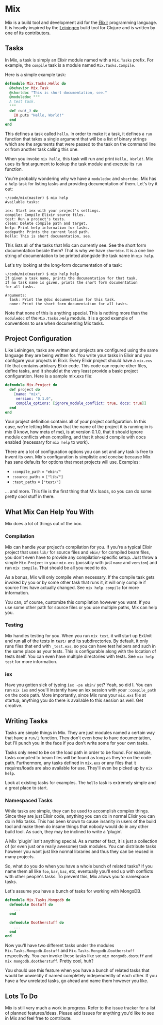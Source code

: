 # Mix

Mix is a build tool and development aid for the
[Elixir](http://elixir-lang.org) programming language. It is heavily
inspired by the [Leiningen](https://github.com/technomancy/leiningen)
build tool for Clojure and is written by one of its contributors.

## Tasks

In Mix, a task is simply an Elixir module named with a `Mix.Tasks`
prefix. For example, the `compile` task is a module named
`Mix.Tasks.Compile`.

Here is a simple example task:

```elixir
defmodule Mix.Tasks.Hello do
  @behavior Mix.Task
  @shortdoc "This is short documentation, see."
  @moduledoc """
  A test task.
  """
  def run(_) do
    IO.puts "Hello, World!"
  end
end
```

This defines a task called `hello`. In order to make it a task, it
defines a `run` function that takes a single argument that will be a
list of binary strings which are the arguments that were passed to the
task on the command line or from another task calling this one.

When you invoke `mix hello`, this task will run and print `Hello,
World!`. Mix uses its first argument to lookup the task module and
execute its `run` function.

You're probably wondering why we have a `moduledoc` and `shortdoc`. Mix
has a `help` task for listing tasks and providing documentation of them.
Let's try it out:

```
~/code/mix(master) $ mix help
Available tasks:

iex: Start iex with your project's settings.
compile: Compile Elixir source files.
test: Run a project's tests.
clean: Delete compile path and target.
help: Print help information for tasks.
codepath: Prints the current load path.
hello: This is short documentation, see.
```

This lists all of the tasks that Mix can currently see. See the short
form documentation beside them? That is why we have `shortdoc`. It is a
one line string of documentation to be printed alongside the task name
in `mix help`.

Let's try looking at the long-form documentation of a task:

```
~/code/mix(master) $ mix help help
If given a task name, prints the documentation for that task.
If no task name is given, prints the short form documentation
for all tasks.

Arguments:
  task: Print the @doc documentation for this task.
  none: Print the short form documentation for all tasks.
```

Note that none of this is anything special. This is nothing more than
the `moduledoc` of the `Mix.Tasks.Help` module. It is a good example of
conventions to use when documenting Mix tasks.

## Project Configuration

Like Leiningen, tasks are written and projects are configured using the
same language they are being written for. You write your tasks in Elixir
and you configure your projects in Elixir. Every Elixir project should
have a `mix.exs` file that contains arbitrary Elixir code. This code can
require other files, define tasks, and it should at the very least
provide a basic project configuration. Here is a sample mix.exs file:

```elixir
defmodule Mix.Project do
  def project do
    [name: "mix",
     version: "0.1.0",
     compile_options: [ignore_module_conflict: true, docs: true]]
  end
end
```

Your project definition contains all of your project configuration. In
this case, we're letting Mix know that the name of the project it is
running in is mix (I know, how meta of me), is at version 0.1.0,
that it should ignore module conflicts when compiling, and that it
should compile with docs enabled (necessary for `mix help` to work).

There are a lot of configuration options you can set and any task is
free to invent its own. Mix's configuration is simplistic and concise
because Mix has sane defaults for options that most projects will use.
Examples:

* `:compile_path` = `"ebin/"`
* `:source_paths` = `["lib/"]`
* `:test_paths`   = `["test/"]`

... and more. This file is the first thing that Mix loads, so you can do
some pretty cool stuff in there.

## What Mix Can Help You With

Mix does a lot of things out of the box.

### Compilation

Mix can handle your project's compilation for you. If you're a typical
Elixir project that uses `lib/` for source files and `ebin/` for
compiled beam files, you don't even have to provide any
compilation-specific setup. Just throw a simple `Mix.Project` in your
`mix.exs` (possibly with just `name` and `version`) and run `mix
compile`. That should be all you need to do.

As a bonus, Mix will only compile when necessary. If the compile task
gets invoked by you or by some other task that runs it, it will only
compile if source files have actually changed. See `mix help compile`
for more information.

You can, of course, customize this compilation however you want. If you
use some other path for source files or you use multiple paths, Mix can
help you.

### Testing

Mix handles testing for you. When you run `mix test`, it will start up
ExUnit and run all of the tests in `test/` and its subdirectories. By
default, it only runs files that end with `_test.exs`, so you can have
test helpers and such in the same place as your tests. This is
configurable along with the location of tests itself. You can even have
multiple directories with tests. See `mix help test` for more
information.

### iex

Have you gotten sick of typing `iex -pa ebin/` yet? Yeah, so did I. You
can run `mix iex` and you'll instantly have an iex session with your
`:compile_path` on the code path. More importantly, since Mix runs your
`mix.exs` file at startup, anything you do there is available to this
session as well. Get creative.

## Writing Tasks

Tasks are simple things in Mix. They are just modules named a certain
way that have a `run/1` function. They don't even *have* to have
documentation, but I'll punch you in the face if you don't write some
for your own tasks.

Tasks only need to be on the load path in order to be found. For
example, tasks compiled to beam files will be found as long as they're
on the code path. Furthermore, any tasks defined in `mix.exs` or any
files that it requires/loads are also available for use. They'll even be
picked up by `mix help`.

Look at existing tasks for examples. The `hello` task is extremely
simple and a great place to start.

### Namespaced Tasks

While tasks are simple, they can be used to accomplish complex things.
Since they are just Elixir code, anything you can do in normal Elixir
you can do in Mix tasks. This has been known to cause insanity in users
of the build tool and make them do insane things that nobody would do in
any other build tool. As such, they may be inclined to write a 'plugin'.

A Mix 'plugin' isn't anything special. As a matter of fact, it is just a
collection of (or even just one really awesome) task modules. You can
distribute tasks however you want just like normal libraries and thus
they can be reused in many projects.

So, what do you do when you have a whole bunch of related tasks? If you
name them all like `foo`, `bar`, `baz`, etc, eventually you'll end up
with conflicts with other people's tasks. To prevent this, Mix allows
you to namespace tasks.

Let's assume you have a bunch of tasks for working with MongoDB.

```elixir
defmodule Mix.Tasks.Mongodb do
  defmodule Dostuff do
    ...
  end

  defmodule Dootherstuff do
    ...
  end
end
```

Now you'll have two different tasks under the modules
`Mix.Tasks.Mongodb.Dostuff` and `Mix.Tasks.Mongodb.Dootherstuff`
respectively. You can invoke these tasks like so: `mix mongodb.dostuff`
and `mix mongodb.dootherstuff`. Pretty cool, huh?

You should use this feature when you have a bunch of related tasks that
would be unwieldly if named completely independently of each other. If
you have a few unrelated tasks, go ahead and name them however you like.

## Lots To Do

Mix is still very much a work in progress. Refer to the issue tracker
for a list of planned features/ideas. Please add issues for anything
you'd like to see in Mix and feel free to contribute.
